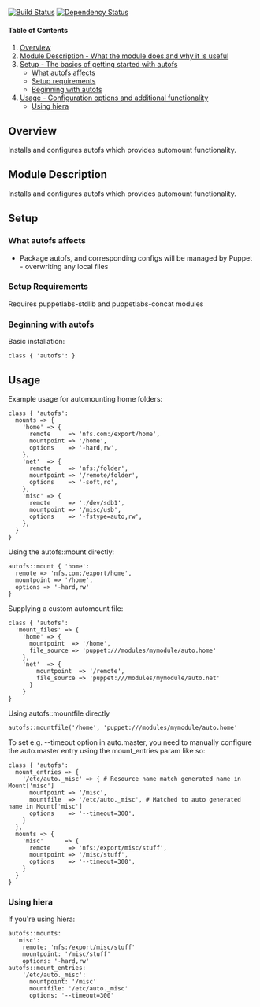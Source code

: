 [![Build Status](https://travis-ci.org/Yuav/puppet-autofs.svg?branch=master)](https://travis-ci.org/Yuav/puppet-autofs)
[![Dependency Status](https://gemnasium.com/Yuav/puppet-autofs.png)](http://gemnasium.com/Yuav/puppet-autofs)

#### Table of Contents

1. [Overview](#overview)
2. [Module Description - What the module does and why it is useful](#module-description)
3. [Setup - The basics of getting started with autofs](#setup)
    * [What autofs affects](#what-autofs-affects)
    * [Setup requirements](#setup-requirements)
    * [Beginning with autofs](#beginning-with-autofs)
4. [Usage - Configuration options and additional functionality](#usage)
    * [Using hiera](#using-hiera)

## Overview

Installs and configures autofs which provides automount functionality.

## Module Description

Installs and configures autofs which provides automount functionality.

## Setup

### What autofs affects

* Package autofs, and corresponding configs will be managed by Puppet - overwriting any local files

### Setup Requirements

Requires puppetlabs-stdlib and puppetlabs-concat modules

### Beginning with autofs

Basic installation:

    class { 'autofs': }

## Usage

Example usage for automounting home folders:

    class { 'autofs':
      mounts => {
        'home' => {
          remote     => 'nfs.com:/export/home',
          mountpoint => '/home',
          options    => '-hard,rw',
        },
        'net'  => {
          remote     => 'nfs:/folder',
          mountpoint => '/remote/folder',
          options    => '-soft,ro',
        },
        'misc' => {
          remote     => ':/dev/sdb1',
          mountpoint => '/misc/usb',
          options    => '-fstype=auto,rw',
        },
      }
    }

Using the autofs::mount directly:

    autofs::mount { 'home':
      remote => 'nfs.com:/export/home',
      mountpoint => '/home',
      options => '-hard,rw'
    }

Supplying a custom automount file:

    class { 'autofs':
      'mount_files' => {
        'home' => {
          mountpoint  => '/home',
          file_source => 'puppet:///modules/mymodule/auto.home'
        },
        'net'  => {
            mountpoint  => '/remote',
            file_source => 'puppet:///modules/mymodule/auto.net'
          }
        }
    }

Using autofs::mountfile directly

    autofs::mountfile('/home', 'puppet:///modules/mymodule/auto.home'

To set e.g. --timeout option in auto.master, you need to manually configure the
auto.master entry using the mount_entries param like so:

    class { 'autofs':
      mount_entries => {
        '/etc/auto._misc' => { # Resource name match generated name in Mount['misc']
          mountpoint => '/misc',
          mountfile  => '/etc/auto._misc', # Matched to auto generated name in Mount['misc']
          options    => '--timeout=300',
        }
      },
      mounts => {
        'misc'      => {
          remote     => 'nfs:/export/misc/stuff',
          mountpoint => '/misc/stuff',
          options    => '--timeout=300',
        }
      }
    }

### Using hiera

If you're using hiera:

    autofs::mounts:
      'misc':
        remote: 'nfs:/export/misc/stuff'
        mountpoint: '/misc/stuff'
        options: '-hard,rw'
    autofs::mount_entries:
        '/etc/auto._misc':
          mountpoint: '/misc'
          mountfile: '/etc/auto._misc'
          options: '--timeout=300'

